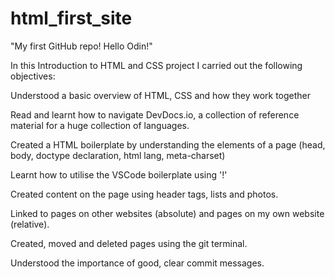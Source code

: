 # html_first_site
"My first GitHub repo! Hello Odin!"

In this Introduction to HTML and CSS project I carried out the following objectives:

Understood a basic overview of HTML, CSS and how they work together

Read and learnt how to navigate DevDocs.io, a collection of reference material for a huge collection of languages.

Created a HTML boilerplate by understanding the elements of a page (head, body, doctype declaration, html lang, meta-charset)

Learnt how to utilise the VSCode boilerplate using '!'

Created content on the page using header tags, lists and photos. 

Linked to pages on other websites (absolute) and pages on my own website (relative).

Created, moved and deleted pages using the git terminal. 

Understood the importance of good, clear commit messages. 
